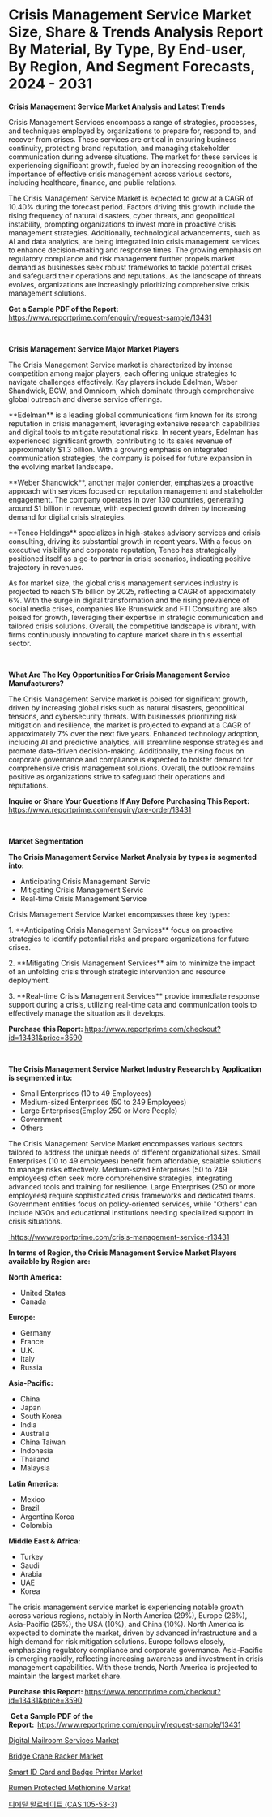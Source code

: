 <p><h1>Crisis Management Service Market Size, Share & Trends Analysis Report By Material, By Type, By End-user, By Region, And Segment Forecasts, 2024 - 2031</h1></p><p><strong>Crisis Management Service Market Analysis and Latest Trends</strong></p>
<p><p>Crisis Management Services encompass a range of strategies, processes, and techniques employed by organizations to prepare for, respond to, and recover from crises. These services are critical in ensuring business continuity, protecting brand reputation, and managing stakeholder communication during adverse situations. The market for these services is experiencing significant growth, fueled by an increasing recognition of the importance of effective crisis management across various sectors, including healthcare, finance, and public relations.</p><p>The Crisis Management Service Market is expected to grow at a CAGR of 10.40% during the forecast period. Factors driving this growth include the rising frequency of natural disasters, cyber threats, and geopolitical instability, prompting organizations to invest more in proactive crisis management strategies. Additionally, technological advancements, such as AI and data analytics, are being integrated into crisis management services to enhance decision-making and response times. The growing emphasis on regulatory compliance and risk management further propels market demand as businesses seek robust frameworks to tackle potential crises and safeguard their operations and reputations. As the landscape of threats evolves, organizations are increasingly prioritizing comprehensive crisis management solutions.</p></p>
<p><strong>Get a Sample PDF of the Report:&nbsp;</strong> <a href="https://www.reportprime.com/enquiry/request-sample/13431">https://www.reportprime.com/enquiry/request-sample/13431</a></p>
<p>&nbsp;</p>
<p><strong>Crisis Management Service Major Market Players</strong></p>
<p><p>The Crisis Management Service market is characterized by intense competition among major players, each offering unique strategies to navigate challenges effectively. Key players include Edelman, Weber Shandwick, BCW, and Omnicom, which dominate through comprehensive global outreach and diverse service offerings.</p><p>**Edelman** is a leading global communications firm known for its strong reputation in crisis management, leveraging extensive research capabilities and digital tools to mitigate reputational risks. In recent years, Edelman has experienced significant growth, contributing to its sales revenue of approximately $1.3 billion. With a growing emphasis on integrated communication strategies, the company is poised for future expansion in the evolving market landscape.</p><p>**Weber Shandwick**, another major contender, emphasizes a proactive approach with services focused on reputation management and stakeholder engagement. The company operates in over 130 countries, generating around $1 billion in revenue, with expected growth driven by increasing demand for digital crisis strategies.</p><p>**Teneo Holdings** specializes in high-stakes advisory services and crisis consulting, driving its substantial growth in recent years. With a focus on executive visibility and corporate reputation, Teneo has strategically positioned itself as a go-to partner in crisis scenarios, indicating positive trajectory in revenues.</p><p>As for market size, the global crisis management services industry is projected to reach $15 billion by 2025, reflecting a CAGR of approximately 6%. With the surge in digital transformation and the rising prevalence of social media crises, companies like Brunswick and FTI Consulting are also poised for growth, leveraging their expertise in strategic communication and tailored crisis solutions. Overall, the competitive landscape is vibrant, with firms continuously innovating to capture market share in this essential sector.</p></p>
<p>&nbsp;</p>
<p><strong>What Are The Key Opportunities For Crisis Management Service Manufacturers?</strong></p>
<p><p>The Crisis Management Service market is poised for significant growth, driven by increasing global risks such as natural disasters, geopolitical tensions, and cybersecurity threats. With businesses prioritizing risk mitigation and resilience, the market is projected to expand at a CAGR of approximately 7% over the next five years. Enhanced technology adoption, including AI and predictive analytics, will streamline response strategies and promote data-driven decision-making. Additionally, the rising focus on corporate governance and compliance is expected to bolster demand for comprehensive crisis management solutions. Overall, the outlook remains positive as organizations strive to safeguard their operations and reputations.</p></p>
<p><strong>Inquire or Share Your Questions If Any Before Purchasing This Report:</strong> <a href="https://www.reportprime.com/enquiry/pre-order/13431">https://www.reportprime.com/enquiry/pre-order/13431</a></p>
<p>&nbsp;</p>
<p><strong>Market Segmentation</strong></p>
<p><strong>The Crisis Management Service Market Analysis by types is segmented into:</strong></p>
<p><ul><li>Anticipating Crisis Management Servic</li><li>Mitigating Crisis Management Servic</li><li>Real-time Crisis Management Service</li></ul></p>
<p><p>Crisis Management Service Market encompasses three key types: </p><p>1. **Anticipating Crisis Management Services** focus on proactive strategies to identify potential risks and prepare organizations for future crises. </p><p>2. **Mitigating Crisis Management Services** aim to minimize the impact of an unfolding crisis through strategic intervention and resource deployment. </p><p>3. **Real-time Crisis Management Services** provide immediate response support during a crisis, utilizing real-time data and communication tools to effectively manage the situation as it develops.</p></p>
<p><strong>Purchase this Report:&nbsp;</strong><a href="https://www.reportprime.com/checkout?id=13431&price=3590">https://www.reportprime.com/checkout?id=13431&price=3590</a></p>
<p>&nbsp;</p>
<p><strong>The Crisis Management Service Market Industry Research by Application is segmented into:</strong></p>
<p><ul><li>Small Enterprises (10 to 49 Employees)</li><li>Medium-sized Enterprises (50 to 249 Employees)</li><li>Large Enterprises(Employ 250 or More People)</li><li>Government</li><li>Others</li></ul></p>
<p><p>The Crisis Management Service Market encompasses various sectors tailored to address the unique needs of different organizational sizes. Small Enterprises (10 to 49 employees) benefit from affordable, scalable solutions to manage risks effectively. Medium-sized Enterprises (50 to 249 employees) often seek more comprehensive strategies, integrating advanced tools and training for resilience. Large Enterprises (250 or more employees) require sophisticated crisis frameworks and dedicated teams. Government entities focus on policy-oriented services, while "Others" can include NGOs and educational institutions needing specialized support in crisis situations.</p></p>
<p><a href="https://www.reportprime.com/crisis-management-service-r13431">&nbsp;https://www.reportprime.com/crisis-management-service-r13431</a></p>
<p><strong>In terms of Region, the Crisis Management Service Market Players available by Region are:</strong></p>
<p>
    <p> <strong> North America: </strong>
        <ul>
            <li>United States</li>
            <li>Canada</li>
        </ul>
        </p> 
    <p> <strong> Europe: </strong>
        <ul>
            <li>Germany</li>
            <li>France</li>
            <li>U.K.</li>
            <li>Italy</li>
            <li>Russia</li>
        </ul>
        </p> 
    <p> <strong> Asia-Pacific: </strong>
        <ul>
            <li>China</li>
            <li>Japan</li>
            <li>South Korea</li>
            <li>India</li>
            <li>Australia</li>
            <li>China Taiwan</li>
            <li>Indonesia</li>
            <li>Thailand</li>
            <li>Malaysia</li>
        </ul>
        </p> 
    <p> <strong> Latin America: </strong>
        <ul>
            <li>Mexico</li>
            <li>Brazil</li>
            <li>Argentina Korea</li>
            <li>Colombia</li>
        </ul>
        </p> 
    <p> <strong> Middle East & Africa: </strong>
        <ul>
            <li>Turkey</li>
            <li>Saudi</li>
            <li>Arabia</li>
            <li>UAE</li>
            <li>Korea</li>
        </ul>
    </p>
    </p>
<p><p>The crisis management service market is experiencing notable growth across various regions, notably in North America (29%), Europe (26%), Asia-Pacific (25%), the USA (10%), and China (10%). North America is expected to dominate the market, driven by advanced infrastructure and a high demand for risk mitigation solutions. Europe follows closely, emphasizing regulatory compliance and corporate governance. Asia-Pacific is emerging rapidly, reflecting increasing awareness and investment in crisis management capabilities. With these trends, North America is projected to maintain the largest market share.</p></p>
<p><strong>Purchase this Report: </strong><a href="https://www.reportprime.com/checkout?id=13431&price=3590">https://www.reportprime.com/checkout?id=13431&price=3590</a></p>
<p>&nbsp;<strong>Get a Sample PDF of the Report:&nbsp;&nbsp;</strong><a href="https://www.reportprime.com/enquiry/request-sample/13431">https://www.reportprime.com/enquiry/request-sample/13431</a></p>
<p><strong></strong></p>
<p><p><a href="https://www.linkedin.com/pulse/digital-mailroom-services-market-size-share-trends-analysis-qh5zc?trackingId=HRCKi1yNRS2iyN8kYSIN1A%3D%3D">Digital Mailroom Services Market</a></p><p><a href="https://medium.com/@graceturner587/the-comprehensive-bridge-crane-racker-market-research-report-is-essential-for-understanding-987860643538">Bridge Crane Racker Market</a></p><p><a href="https://medium.com/@graceturner587/this-report-aims-to-provide-a-comprehensive-presentation-of-the-global-market-for-smart-id-card-and-6b61710a4ebb">Smart ID Card and Badge Printer Market</a></p><p><a href="https://www.linkedin.com/pulse/mapping-rumen-protected-methionine-market-trends-exese?trackingId=Z%2FY8XgUITJC38bFJS3va8A%3D%3D">Rumen Protected Methionine Market</a></p><p><a href="https://medium.com/@gabrielblanda5656/diethyl-malonate-cas-105-53-3-market-%EC%9D%98-%EA%B8%80%EB%A1%9C%EB%B2%8C-%EC%8B%9C%EC%9E%A5-%EA%B0%9C%EC%9A%94%EB%8A%94-%EC%A0%84-%EC%84%B8%EA%B3%84-%EB%B0%8F-%EC%A3%BC%EC%9A%94-%EC%8B%9C%EC%9E%A5%EC%9D%98-%EC%82%B0%EC%97%85%EC%97%90-%EC%98%81%ED%96%A5%EC%9D%84-%EB%AF%B8%EC%B9%98%EB%8A%94-%EC%A3%BC%EC%9A%94-%ED%8A%B8%EB%A0%8C%EB%93%9C%EC%97%90-%EB%8C%80%ED%95%9C-%EB%8F%85%ED%8A%B9%ED%95%9C-%EA%B4%80%EC%A0%90%EC%9D%84-da467a7e2af3">디에틸 말로네이트 (CAS 105-53-3)</a></p></p>